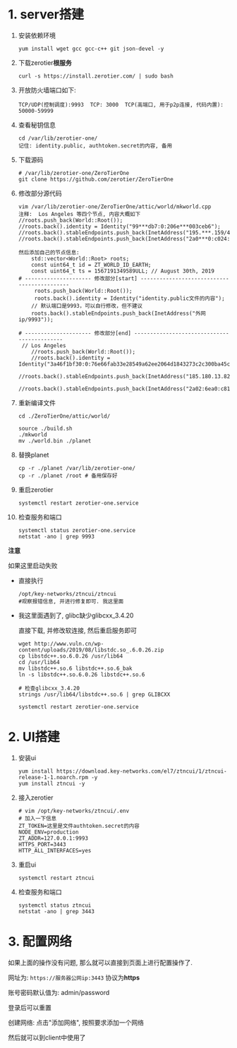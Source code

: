 # 1. server搭建

1. 安装依赖环境

   ```shell
   yum install wget gcc gcc-c++ git json-devel -y
   ```

2. 下载zerotier**根服务**

   ```shell
   curl -s https://install.zerotier.com/ | sudo bash
   ```

3. 开放防火墙端口如下:

   ```shell
   TCP/UDP(控制调度):9993  TCP: 3000  TCP(高端口, 用于p2p连接, 代码内置): 50000-59999
   ```

4. 查看秘钥信息

   ```shell
   cd /var/lib/zerotier-one/
   记住: identity.public, authtoken.secret的内容, 备用
   ```

5. 下载源码

   ```shell
   # /var/lib/zerotier-one/ZeroTierOne
   git clone https://github.com/zerotier/ZeroTierOne
   ```

6. 修改部分源代码

   ```shell
   vim /var/lib/zerotier-one/ZeroTierOne/attic/world/mkworld.cpp
   注释:  Los Angeles 等四个节点, 内容大概如下
   //roots.push_back(World::Root());
   //roots.back().identity = Identity("99***db7:0:206e***003ceb6");
   //roots.back().stableEndpoints.push_back(InetAddress("195.***.159/443"));
   //roots.back().stableEndpoints.push_back(InetAddress("2a0***0:c024::/443"));
   
   然后添加自己的节点信息:
       std::vector<World::Root> roots;
       const uint64_t id = ZT_WORLD_ID_EARTH;
       const uint64_t ts = 1567191349589ULL; // August 30th, 2019
   # --------------------- 修改部分[start] --------------------------------------------
        roots.push_back(World::Root());
        roots.back().identity = Identity("identity.public文件的内容");
       // 默认端口是9993，可以自行修改，但不建议
       roots.back().stableEndpoints.push_back(InetAddress("外网ip/9993"));
   
   # --------------------- 修改部分[end] --------------------------------------------
   	// Los Angeles
       //roots.push_back(World::Root());
       //roots.back().identity = Identity("3a46f1bf30:0:76e66fab33e28549a62ee2064d1843273c2c300ba45c3f20bef02dbad225723bb59a9bb4b13535730961aeecf5a163ace477cceb0727025b99ac14a5166a09a3");
       //roots.back().stableEndpoints.push_back(InetAddress("185.180.13.82/9993"));
       	                              //roots.back().stableEndpoints.push_back(InetAddress("2a02:6ea0:c815::/9993"));
   
   ```

7. 重新编译文件

   ```shell
   cd ./ZeroTierOne/attic/world/
   
   source ./build.sh
   ./mkworld
   mv ./world.bin ./planet
   ```

8. 替换planet

   ```shell
   cp -r ./planet /var/lib/zerotier-one/
   cp -r ./planet /root # 备用保存好
   ```

9. 重启zerotier

   ```shell
   systemctl restart zerotier-one.service
   ```

10. 检查服务和端口

    ```shell
    systemctl status zerotier-one.service
    netstat -ano | grep 9993
    ```

**注意**

 如果这里启动失败

* 直接执行

  ```shell
  /opt/key-networks/ztncui/ztncui 
  #观察报错信息, 并进行修复即可. 我这里面
  ```

* 我这里面遇到了, glibc缺少glibcxx_3.4.20

  直接下载, 并修改软连接, 然后重启服务即可

  ```shell
  wget http://www.vuln.cn/wp-content/uploads/2019/08/libstdc.so_.6.0.26.zip
  cp libstdc++.so.6.0.26 /usr/lib64
  cd /usr/lib64
  mv libstdc++.so.6 libstdc++.so.6_bak
  ln -s libstdc++.so.6.0.26 libstdc++.so.6
  
  # 检查glibcxx_3.4.20
  strings /usr/lib64/libstdc++.so.6 | grep GLIBCXX
  
  systemctl restart zerotier-one.service
  ```

  

# 2. UI搭建

1. 安装ui

   ```shell
   yum install https://download.key-networks.com/el7/ztncui/1/ztncui-release-1-1.noarch.rpm -y
   yum install ztncui -y
   ```

2. 接入zerotier

   ```shell
   # vim /opt/key-networks/ztncui/.env
   # 加入一下信息
   ZT_TOKEN=这里是文件authtoken.secret的内容
   NODE_ENV=production
   ZT_ADDR=127.0.0.1:9993
   HTTPS_PORT=3443
   HTTP_ALL_INTERFACES=yes
   ```

3. 重启ui

   ```shell
   systemctl restart ztncui
   ```

4. 检查服务和端口

   ```shell
   systemctl status ztncui
   netstat -ano | grep 3443
   ```



# 3. 配置网络

如果上面的操作没有问题, 那么就可以直接到页面上进行配置操作了.

网址为: `https://服务器公网ip:3443`  协议为**https**

账号密码默认值为: admin/password

登录后可以重置

创建网络: 点击"添加网络", 按照要求添加一个网络

然后就可以到client中使用了



